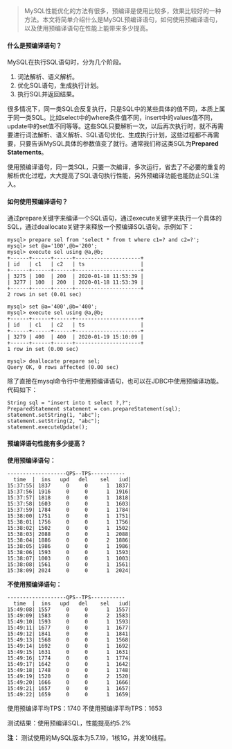 > MySQL性能优化的方法有很多，预编译是使用比较多，效果比较好的一种方法。本文将简单介绍什么是MySQL预编译语句，如何使用预编译语句，以及使用预编译语句在性能上能带来多少提高。

#### 什么是预编译语句？

MySQL在执行SQL语句时，分为几个阶段。

1. 词法解析、语义解析。
2. 优化SQL语句，生成执行计划。
3. 执行SQL并返回结果。

很多情况下，同一类SQL会反复执行，只是SQL中的某些具体的值不同，本质上属于同一类SQL。比如select中的where条件值不同，insert中的values值不同，update中的set值不同等等。这些SQL只要解析一次，以后再次执行时，就不再需要进行词法解析、语义解析、SQL语句优化、生成执行计划，这些过程都不再需要，只要告诉MySQL具体的参数值变了就行。通常我们称这类SQL为**Prepared Statements**。

使用预编译语句，同一类SQL，只要一次编译，多次运行，省去了不必要的重复的解析优化过程，大大提高了SQL语句执行性能，另外预编译功能也能防止SQL注入。

#### 如何使用预编译语句？

通过prepare关键字来编译一个SQL语句，通过execute关键字来执行一个具体的SQL，通过deallocate关键字来释放一个预编译SQL语句。示例如下：

```
mysql> prepare sel from 'select * from t where c1=? and c2=?';
mysql> set @a='100',@b='200';
mysql> execute sel using @a,@b;
+------+------+------+---------------------+
| id   | c1   | c2   | ts                  |
+------+------+------+---------------------+
| 3275 | 100  | 200  | 2020-01-18 11:53:39 |
| 3277 | 100  | 200  | 2020-01-18 11:53:39 |
+------+------+------+---------------------+
2 rows in set (0.01 sec)

mysql> set @a='400',@b='400';
mysql> execute sel using @a,@b;
+------+------+------+---------------------+
| id   | c1   | c2   | ts                  |
+------+------+------+---------------------+
| 3279 | 400  | 400  | 2020-01-19 15:10:09 |
+------+------+------+---------------------+
1 row in set (0.00 sec)

mysql> deallocate prepare sel;
Query OK, 0 rows affected (0.00 sec)
```

除了直接在mysql命令行中使用预编译语句，也可以在JDBC中使用预编译功能。代码如下：

```
String sql = "insert into t select ?,?"; 
PreparedStatement statement = con.prepareStatement(sql);
statement.setString(1, "abc");
statement.setString(2, "abc"); 
statement.executeUpdate(); 
```

#### 预编译语句性能有多少提高？

**使用预编译语句：**

```
-------------------QPS--TPS-----------
  time  |  ins   upd   del    sel   iud|
15:37:55| 1837     0     0      1  1837|
15:37:56| 1916     0     0      1  1916|
15:37:57| 1818     0     0      1  1818|
15:37:58| 1603     0     0      1  1603|
15:37:59| 1784     0     0      1  1784|
15:38:00| 1751     0     0      1  1751|
15:38:01| 1756     0     0      1  1756|
15:38:02| 1502     0     0      1  1502|
15:38:03| 2088     0     0      1  2088|
15:38:04| 1886     0     0      2  1886|
15:38:05| 1986     0     0      1  1986|
15:38:06| 1593     0     0      1  1593|
15:38:07| 1003     0     0      1  1003|
15:38:08| 1561     0     0      1  1561|
15:38:09| 2024     0     0      1  2024|
```

**不使用预编译语句：**

```
-------------------QPS--TPS-----------
  time  |  ins   upd   del    sel   iud|
15:49:08| 1557     0     0      1  1557|
15:49:09| 1583     0     0      2  1583|
15:49:10| 1593     0     0      1  1593|
15:49:11| 1677     0     0      1  1677|
15:49:12| 1841     0     0      1  1841|
15:49:13| 1568     0     0      1  1568|
15:49:14| 1692     0     0      1  1692|
15:49:15| 1631     0     0      1  1631|
15:49:16| 1774     0     0      1  1774|
15:49:17| 1642     0     0      1  1642|
15:49:18| 1748     0     0      1  1748|
15:49:19| 1520     0     0      2  1520|
15:49:20| 1666     0     0      1  1666|
15:49:21| 1657     0     0      1  1657|
15:49:22| 1659     0     0      1  1659|
```

使用预编译平均TPS：1740
不使用预编译平均TPS：1653

测试结果：使用预编译SQL，性能提高约5.2%

**注：**
测试使用的MySQL版本为5.7.19，1核1G，并发10线程。